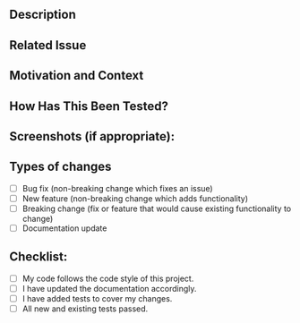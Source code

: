 ## Description
<!--- Describe your changes in detail -->

## Related Issue
<!--- Please link to the issue here: -->

## Motivation and Context
<!--- Why is this change required? What problem does it solve? -->

## How Has This Been Tested?
<!--- Please describe in detail how you tested your changes. -->
<!--- Include details of your testing environment, and the tests you ran to -->
<!--- see how your change affects other areas of the code, etc. -->

## Screenshots (if appropriate):

## Types of changes
<!--- What types of changes does your code introduce? Put an `x` in all the boxes that apply: -->
- [ ] Bug fix (non-breaking change which fixes an issue)
- [ ] New feature (non-breaking change which adds functionality)
- [ ] Breaking change (fix or feature that would cause existing functionality to change)
- [ ] Documentation update

## Checklist:
<!--- Go over all the following points, and put an `x` in all the boxes that apply. -->
- [ ] My code follows the code style of this project.
- [ ] I have updated the documentation accordingly.
- [ ] I have added tests to cover my changes.
- [ ] All new and existing tests passed.